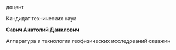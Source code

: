 доцент

Кандидат технических наук

**Савич Анатолий Данилович**

Аппаратура и технологии геофизических исследований скважин